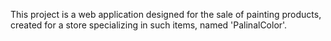 This project is a web application designed for the sale of painting products, created for a store specializing in such items, named 'PalinalColor'.
